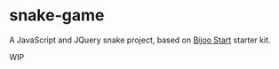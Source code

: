 # snake-game

A JavaScript and JQuery snake project, based on [Bijoo Start](https://github.com/Bijoolabs/bijoo-start) starter kit.

WIP